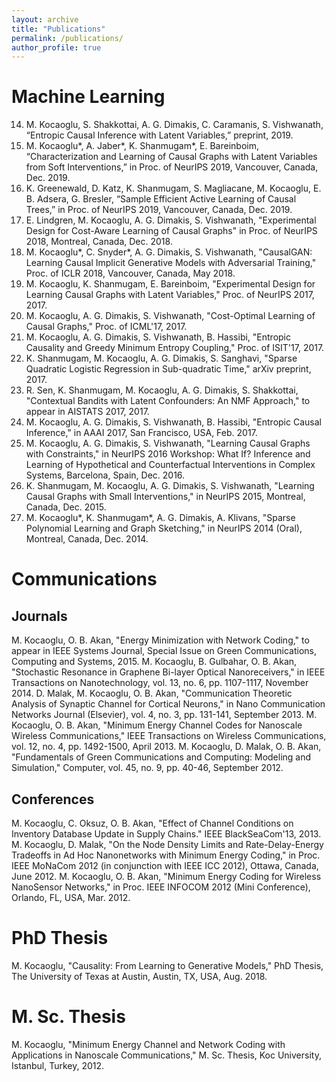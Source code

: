 ```yaml
---
layout: archive
title: "Publications"
permalink: /publications/
author_profile: true
---
```


# Machine Learning

14. M. Kocaoglu, S. Shakkottai, A. G. Dimakis, C. Caramanis, S. Vishwanath, “Entropic Causal Inference with Latent Variables,” preprint, 2019.
13. M. Kocaoglu*, A. Jaber*, K. Shanmugam*, E. Bareinboim, “Characterization and Learning of Causal Graphs with Latent Variables from Soft Interventions,” in Proc. of NeurIPS 2019, Vancouver, Canada, Dec. 2019. 
12. K. Greenewald, D. Katz, K. Shanmugam, S. Magliacane, M. Kocaoglu, E. B. Adsera, G. Bresler, “Sample Efficient Active Learning of Causal Trees,” in Proc. of NeurIPS 2019, Vancouver, Canada, Dec. 2019. 
11. E. Lindgren, M. Kocaoglu, A. G. Dimakis, S. Vishwanath, "Experimental Design for Cost-Aware Learning of Causal Graphs" in Proc. of NeurIPS 2018, Montreal, Canada, Dec. 2018.
10. M. Kocaoglu*, C. Snyder*, A. G. Dimakis, S. Vishwanath, "CausalGAN: Learning Causal Implicit Generative Models with Adversarial Training," Proc. of ICLR 2018, Vancouver, Canada,  May 2018.
9. M. Kocaoglu, K. Shanmugam, E. Bareinboim, "Experimental Design for Learning Causal Graphs with Latent Variables," Proc. of NeurIPS 2017, 2017.
8. M. Kocaoglu, A. G. Dimakis, S. Vishwanath, "Cost-Optimal Learning of Causal Graphs," Proc. of ICML'17, 2017.
7. M. Kocaoglu, A. G. Dimakis, S. Vishwanath, B. Hassibi, "Entropic Causality and Greedy Minimum Entropy Coupling," Proc. of  ISIT'17, 2017.
6. K. Shanmugam, M. Kocaoglu, A. G. Dimakis, S. Sanghavi, "Sparse Quadratic Logistic Regression in Sub-quadratic Time," arXiv preprint, 2017.
5. R. Sen, K. Shanmugam, M. Kocaoglu, A. G. Dimakis, S. Shakkottai, "Contextual Bandits with Latent Confounders: An NMF Approach," to appear in AISTATS 2017, 2017.
4. M. Kocaoglu, A. G. Dimakis, S. Vishwanath, B. Hassibi, "Entropic Causal Inference," in AAAI 2017, San Francisco, USA, Feb. 2017.
3. M. Kocaoglu, A. G. Dimakis, S. Vishwanath, "Learning Causal Graphs with Constraints," in NeurIPS 2016 Workshop: What If? Inference and Learning of Hypothetical and Counterfactual Interventions in Complex Systems, Barcelona, Spain, Dec. 2016.
2. K. Shanmugam, M. Kocaoglu, A. G. Dimakis, S. Vishwanath, "Learning Causal Graphs with Small Interventions," in NeurIPS 2015, Montreal, Canada, Dec. 2015.
1. M. Kocaoglu*, K. Shanmugam*, A. G. Dimakis, A. Klivans, "Sparse Polynomial Learning and Graph Sketching," in NeurIPS 2014 (Oral), Montreal, Canada, Dec. 2014.

# Communications

## Journals
M. Kocaoglu, O. B. Akan, "Energy Minimization with Network Coding," to appear in IEEE Systems Journal, Special Issue on Green Communications, Computing and Systems, 2015.
M. Kocaoglu, B. Gulbahar, O. B. Akan, "Stochastic Resonance in Graphene Bi-layer Optical Nanoreceivers," in IEEE Transactions on Nanotechnology, vol. 13, no. 6, pp. 1107-1117, November 2014.
D. Malak, M. Kocaoglu, O. B. Akan, "Communication Theoretic Analysis of Synaptic Channel for Cortical Neurons," in Nano Communication Networks Journal (Elsevier), vol. 4, no. 3, pp. 131-141, September 2013.
M. Kocaoglu, O. B. Akan, "Minimum Energy Channel Codes for Nanoscale Wireless Communications,"  IEEE Transactions on Wireless Communications, vol. 12, no. 4, pp. 1492-1500, April 2013.
M. Kocaoglu, D. Malak, O. B. Akan, "Fundamentals of Green Communications and Computing: Modeling and Simulation," Computer, vol. 45, no. 9, pp. 40-46, September 2012.

## Conferences
M. Kocaoglu, C. Oksuz, O. B. Akan, "Effect of Channel Conditions on Inventory Database Update in Supply Chains." IEEE BlackSeaCom'13, 2013.
M. Kocaoglu, D. Malak, "On the Node Density Limits and Rate-Delay-Energy Tradeoffs in Ad Hoc Nanonetworks with Minimum Energy Coding," in Proc. IEEE MoNaCom 2012 (in conjunction with IEEE ICC 2012), Ottawa, Canada, June 2012.
M. Kocaoglu, O. B. Akan, "Minimum Energy Coding for Wireless NanoSensor Networks," in Proc. IEEE INFOCOM 2012 (Mini Conference), Orlando, FL, USA, Mar. 2012.

# PhD Thesis
M. Kocaoglu, "Causality: From Learning to Generative Models," PhD Thesis, The University of Texas at Austin, Austin, TX, USA, Aug. 2018.

# M. Sc. Thesis
M. Kocaoglu, "Minimum Energy Channel and Network Coding with Applications in Nanoscale Communications," M. Sc. Thesis, Koc University, Istanbul, Turkey, 2012.
